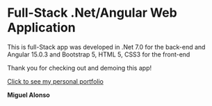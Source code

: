 # Full-Stack .Net/Angular Web Application

This is full-Stack app was developed in .Net 7.0 for the back-end and Angular 15.0.3 and Bootstrap 5, HTML 5, CSS3 for the front-end

Thank you for checking out and demoing this app!

[Click to see my personal portfolio](https://alonsomiguel.com/)

**Miguel Alonso**
